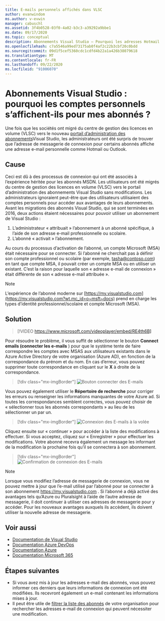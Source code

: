 ```yaml
---
title: E-mails personnels affichés dans VLSC
author: evanwindom
ms.author: v-evwin
manager: cabuschl
ms.assetid: 3f4b0528-03f0-4a02-b3c3-a39292a9bbe1
ms.date: 09/17/2020
ms.topic: conceptual
description: Abonnements Visual Studio – Pourquoi les adresses Hotmail ou Gmail de mes abonnés sont-elles affichées ?
ms.openlocfilehash: c7a5546a99ed73175ab0f4af2c22b3cbf20c0bdd
ms.sourcegitcommit: 09d1f5cef5360cdc1cdfd4b22a1a426b38079618
ms.translationtype: MT
ms.contentlocale: fr-FR
ms.lasthandoff: 09/22/2020
ms.locfileid: "91006070"
---
```

# <a name="visual-studio-subscriptions--why-do-i-see-personal-accounts-for-my-subscribers"></a>Abonnements Visual Studio : pourquoi les comptes personnels s’affichent-ils pour mes abonnés ?
Une fois que les sociétés ont migré du centre de gestion des licences en volume (VLSC) vers le nouveau [portail d’administration des abonnements](https://manage.visualstudio.com)Visual Studio, les administrateurs ont été surpris de trouver que l’adresse de messagerie de connexion pour certains abonnés affiche une adresse e-mail personnelle comme Hotmail ou Outlook.  

## <a name="cause"></a>Cause
Ceci est dû à des processus de connexion qui ont été associés à l’expérience héritée pour les abonnés MSDN. Les utilisateurs ont été migrés du centre de gestion des licences en volume (VLSC) vers le portail d’administration des abonnements Visual Studio sans modifications. Les administrateurs ignoraient peut-être que des utilisateurs utilisaient des comptes personnels pour accéder aux avantages de leurs abonnements. Avant les migrations des abonnés Visual Studio, qui se sont terminées en 2016, deux actions étaient nécessaires pour pouvoir utiliser un abonnement de Visual Studio :
1. L’administrateur « attribuait » l’abonnement à un abonné spécifique, à l’aide de son adresse e-mail professionnelle ou scolaire.
2. L’abonné « activait » l’abonnement.

Au cours du processus d’activation de l’abonné, un compte Microsoft (MSA) était nécessaire pour se connecter. Si l’abonné ne cherchait pas à définir son compte professionnel ou scolaire (par exemple, tasha@contoso.com) en tant que compte MSA, il pouvait créer un compte MSA ou en utiliser un existant. C’est la raison pour laquelle son « adresse e-mail de connexion » était différente de son « adresse e-mail attribuée ».

> [!NOTE]
> L’expérience de l’abonné moderne sur [https://my.visualstudio.com](https://my.visualstudio.com?wt.mc_id=o~msft~docs) prend en charge les types d’identité professionnel/scolaire et compte Microsoft (MSA).

## <a name="solution"></a>Solution

> [!VIDEO https://www.microsoft.com/videoplayer/embed/RE4th6B]

Pour résoudre le problème, il vous suffit de sélectionner le bouton **Connect emails (connecter les e-mails** ) pour que le système tente de faire correspondre les comptes avec MSAS aux utilisateurs existants dans le Azure Active Directory de votre organisation (Azure AD), en fonction de la correspondance du prénom et du nom. En cas d’erreur, vous pouvez supprimer toute correspondance en cliquant sur le **X** à droite de la correspondance.  

> [!div class="mx-imgBorder"]
> ![Bouton connecter des E-mails](_img/connect-emails/connect-emails-button.png "Cliquez sur connecter les E-mails pour faire correspondre vos utilisateurs avec des comptes Microsoft à votre Azure Active Directory")

Vous pouvez également utiliser le **Répertoire de recherche** pour corriger les erreurs ou renseigner les informations manquantes de votre Azure ad. Si toutes les correspondances semblent correctes, vous pouvez choisir de « sélectionner tous les abonnés correspondants » au lieu de les sélectionner un par un.  

> [!div class="mx-imgBorder"]
> ![Connexion des E-mails à la volée](_img/connect-emails/connect-emails-flyout.png "Sélectionnez les abonnés que vous souhaitez faire correspondre à leurs identités Azure AD, puis cliquez sur continuer.")

Cliquez ensuite sur « continuer » pour accéder à la liste des modifications à effectuer. Si vous acceptez, cliquez sur « Enregistrer » pour effectuer les modifications. Votre abonné recevra également un message les informant de la modification la prochaine fois qu’il se connectera à son abonnement.   

> [!div class="mx-imgBorder"]
> ![Confirmation de connexion des E-mails](_img/connect-emails/connect-emails-confirm.png "Cliquez sur continuer pour implémenter les modifications proposées, puis cliquez sur Enregistrer.") 

> [!NOTE]
> Lorsque vous modifiez l’adresse de messagerie de connexion, vous ne pouvez mettre à jour que l’e-mail utilisé par l’abonné pour se connecter à son abonnement https://my.visualstudio.com . Si l’abonné a déjà activé des avantages tels qu’Azure ou Pluralsight à l’aide de l’autre adresse de messagerie, il doit continuer à utiliser ces adresses de messagerie pour y accéder. Pour les nouveaux avantages auxquels ils accèdent, ils doivent utiliser la nouvelle adresse de messagerie. 

## <a name="see-also"></a>Voir aussi
- [Documentation de Visual Studio](/visualstudio/)
- [Documentation Azure DevOps](/azure/devops/)
- [Documentation Azure](/azure/)
- [Documentation Microsoft 365](/microsoft-365/)

##  <a name="next-steps"></a>Étapes suivantes
- Si vous avez mis à jour les adresses e-mail des abonnés, vous pouvez informer ces derniers que leurs informations de connexion ont été modifiées.  Ils recevront également un e-mail contenant les informations mises à jour.
- Il peut être utile de [filtrer la liste des abonnés](search-license.md) de votre organisation pour rechercher les adresses e-mail de connexion qui peuvent nécessiter une modification.